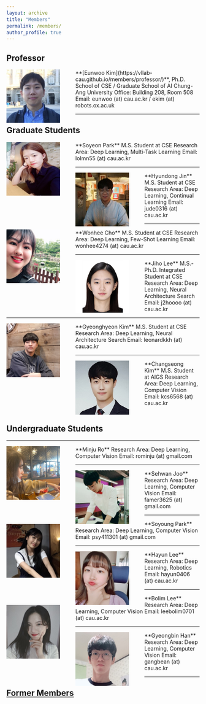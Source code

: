 ```yaml
---
layout: archive
title: "Members"
permalink: /members/
author_profile: true
---
```

## Professor
<img src='/images/IMG_6690_small.jpg' width="140" align="left" style="margin-right:40px">
**[Eunwoo Kim](https://vllab-cau.github.io/members/professor/)**, Ph.D.    
School of CSE / Graduate School of AI       
Chung-Ang University         
Office: Building 208, Room 508   
Email: eunwoo (at) cau.ac.kr / ekim (at) robots.ox.ac.uk   

-----
## Graduate Students
<img src='/images/Soyeon Park.jpg' width="140" align="left" style="margin-right:40px">
**Soyeon Park**      
M.S. Student at CSE     
Research Area: Deep Learning, Multi-Task Learning       
Email: lolmn55 (at) cau.ac.kr    

-----
<img src='/images/Hyundong Jin.jpg' width="140" align="left" style="margin-right:40px">
**Hyundong Jin**    
M.S. Student at CSE      
Research Area: Deep Learning, Continual Learning       
Email: jude0316 (at) cau.ac.kr    

-----
<img src='/images/wonhee300.jpg' width="140" align="left" style="margin-right:40px">
**Wonhee Cho**  
M.S. Student at CSE      
Research Area: Deep Learning, Few-Shot Learning        
Email: wonhee4274 (at) cau.ac.kr 

-----
<img src='/images/Jiho Lee.PNG' width="140" align="left" style="margin-right:40px">
**Jiho Lee**       
M.S.-Ph.D. Integrated Student at CSE      
Research Area: Deep Learning, Neural Architecture Search                
Email: j2hoooo (at) cau.ac.kr


-----
<img src='/images/Gyeonghyeon Kim.png' width="140" align="left" style="margin-right:40px">
**Gyeonghyeon Kim**      
M.S. Student at CSE       
Research Area: Deep Learning, Neural Architecture Search       
Email: leonardkkh (at) cau.ac.kr


-----
<img src='/images/Changseong Kim.jpg' width="140" align="left" style="margin-right:40px">
**Changseong Kim**      
M.S. Student at AIGS   
Research Area: Deep Learning, Computer Vision           
Email: kcs6568 (at) cau.ac.kr      <br><br>



## Undergraduate Students  

-----
<img src='/images/Minju Ro.png' width="140" align="left" style="margin-right:40px">      
**Minju Ro**       
Research Area: Deep Learning, Computer Vision           
Email: rominju (at) gmail.com   

-----
<img src='/images/Sehwan Joo.jpg' width="140" align="left" style="margin-right:40px">      
**Sehwan Joo**       
Research Area: Deep Learning, Computer Vision           
Email: famer3625 (at) gmail.com   

-----
<img src='/images/Soyong Park.jpg' width="140" align="left" style="margin-right:40px">      
**Soyoung Park**       
Research Area: Deep Learning, Computer Vision           
Email: psy411301 (at) gmail.com  

-----
<img src='/images/Hayun Lee.jpg' width="140" align="left" style="margin-right:40px">      
**Hayun Lee**       
Research Area: Deep Learning, Robotics           
Email: hayun0406 (at) cau.ac.kr


-----
<img src='/images/Bolim Lee.jpg' width="140" align="left" style="margin-right:40px">      
**Bolim Lee**       
Research Area: Deep Learning, Computer Vision           
Email: leebolim0701 (at) cau.ac.kr  


-----
<img src='/images/Gyeongbin Han.jpg' width="140" align="left" style="margin-right:40px">      
**Gyeongbin Han**       
Research Area: Deep Learning, Computer Vision           
Email: gangbean (at) cau.ac.kr


------
## [Former Members](https://vllab-cau.github.io/alumni/)

